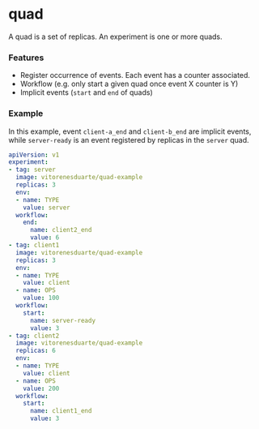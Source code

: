 # quad

A quad is a set of replicas.
An experiment is one or more quads.

### Features
- Register occurrence of events. Each event has a counter associated.
- Workflow (e.g. only start a given quad once event X counter is Y)
- Implicit events (`start` and `end` of quads)

### Example

In this example, event `client-a_end` and `client-b_end`
are implicit events,
while `server-ready` is an event registered by replicas
in the `server` quad.

```yaml
apiVersion: v1
experiment:
- tag: server
  image: vitorenesduarte/quad-example
  replicas: 3
  env:
  - name: TYPE
    value: server
  workflow:
    end:
      name: client2_end
      value: 6
- tag: client1
  image: vitorenesduarte/quad-example
  replicas: 3
  env:
  - name: TYPE
    value: client
  - name: OPS
    value: 100
  workflow:
    start:
      name: server-ready
      value: 3
- tag: client2
  image: vitorenesduarte/quad-example
  replicas: 6
  env:
  - name: TYPE
    value: client
  - name: OPS
    value: 200
  workflow:
    start:
      name: client1_end
      value: 3
```
